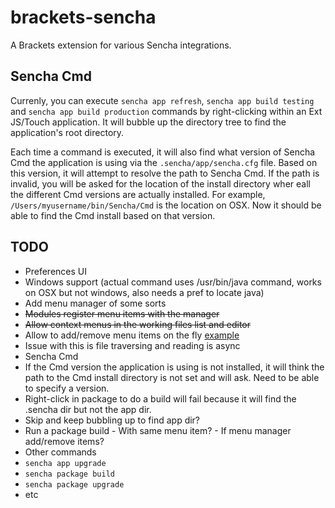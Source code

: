 # brackets-sencha

A Brackets extension for various Sencha integrations.

## Sencha Cmd

Currenly, you can execute `sencha app refresh`, `sencha app build testing` and `sencha app build production` commands by right-clicking within an Ext JS/Touch application. It will bubble up the directory tree to find the application's root directory.

Each time a command is executed, it will also find what version of Sencha Cmd the application is using via the `.sencha/app/sencha.cfg` file. Based on this version, it will attempt to resolve the path to Sencha Cmd. If the path is invalid, you will be asked for the location of the install directory wher eall the different Cmd versions are actually installed. For example, `/Users/myusername/bin/Sencha/Cmd` is the location on OSX. Now it should be able to find the Cmd install based on that version.

## TODO

 - Preferences UI
 - Windows support (actual command uses /usr/bin/java command, works on OSX but not windows, also needs a pref to locate java)
 - Add menu manager of some sorts
  - ~~Modules register menu items with the manager~~
  - ~~Allow context menus in the working files list and editor~~
  - Allow to add/remove menu items on the fly [example](https://github.com/dschaffe/brackets-scriptexec/blob/master/main.js#L128)
   - Issue with this is file traversing and reading is async
 - Sencha Cmd
  - If the Cmd version the application is using is not installed, it will think the path to the Cmd install directory is not set and will ask. Need to be able to specify a version.
  - Right-click in package to do a build will fail because it will find the .sencha dir but not the app dir.
   - Skip and keep bubbling up to find app dir?
   - Run a package build
    - With same menu item?
    - If menu manager add/remove items?
  - Other commands
   - `sencha app upgrade`
   - `sencha package build`
   - `sencha package upgrade`
   - etc
